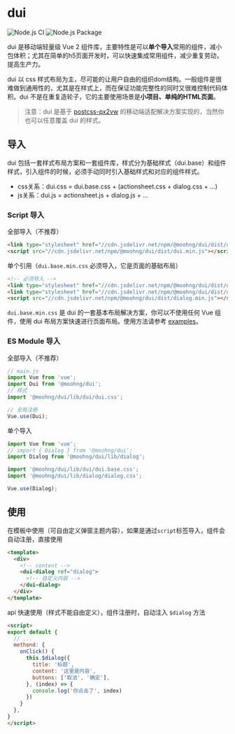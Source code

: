 # dui

<p>
  <img alt="Node.js CI" src="https://github.com/moohng/dui/workflows/Node.js%20CI/badge.svg">
  <img alt="Node.js Package" src="https://github.com/moohng/dui/workflows/Node.js%20Package/badge.svg">
</p>


dui 是移动端轻量级 Vue 2 组件库，主要特性是可以**单个导入**常用的组件，减小包体积；尤其在简单的h5页面开发时，可以快速集成常用组件，减少重复劳动，提高生产力。

dui 以 css 样式布局为主，尽可能的让用户自由的组织dom结构。一般组件是很难做到通用性的，尤其是在样式上，而在保证功能完整性的同时又很难控制代码体积。dui 不是在重复造轮子，它的主要使用场景是**小项目、单纯的HTML页面**。

> 注意：dui 是基于 [postcss-px2vw](https://github.com/moohng/postcss-px2vw) 的移动端适配解决方案实现的，当然你也可以任意覆盖 dui 的样式。

## 导入

dui 包括一套样式布局方案和一套组件库，样式分为基础样式（dui.base）和组件样式，引入组件的时候，必须手动同时引入基础样式和对应的组件样式。

- css关系：dui.css = dui.base.css + (actionsheet.css + dialog.css + ...)
- js关系：dui.js = actionsheet.js + dialog.js + ...

### Script 导入

全部导入（不推荐）

```html
<link type="stylesheet" href="//cdn.jsdelivr.net/npm/@moohng/dui/dist/dui.min.css" />
<script src="//cdn.jsdelivr.net/npm/@moohng/dui/dist/dui.min.js"></script>
```

单个引用（`dui.base.min.css` 必须导入，它是页面的基础布局）

```html
<!-- 必须导入 -->
<link type="stylesheet" href="//cdn.jsdelivr.net/npm/@moohng/dui/dist/dui.base.min.css" />
<link type="stylesheet" href="//cdn.jsdelivr.net/npm/@moohng/dui/dist/dialog.min.css" />
<script src="//cdn.jsdelivr.net/npm/@moohng/dui/dist/dialog.min.js"></script>
```

`dui.base.min.css` 是 dui 的一套基本布局解决方案，你可以不使用任何 Vue 组件，使用 dui 布局方案快速进行页面布局。使用方法请参考 [examples](examples/)。

### ES Module 导入

全部导入（不推荐）

```js
// main.js
import Vue from 'vue';
import Dui from '@moohng/dui';
// 样式
import '@moohng/dui/lib/dui/dui.css';

// 全局注册
Vue.use(Dui);
```

单个导入

```js
import Vue from 'vue';
// import { Dialog } from '@moohng/dui';
import Dialog from '@moohng/dui/lib/dialog';

import '@moohng/dui/lib/dui/dui.base.css';
import '@moohng/dui/lib/dialog/dialog.css';

Vue.use(Dialog);
```

## 使用

在模板中使用（可自由定义弹窗主题内容），如果是通过`script`标签导入，组件会自动注册，直接使用

```html
<template>
  <div>
    <!-- content -->
    <dui-dialog ref="dialog">
      <!-- 自定义内容 -->
    </dui-dialog>
  </div>
</template>
```

api 快速使用（样式不能自由定义），组件注册时，自动注入 `$dialog` 方法

```html
<script>
export default {
  // ...
  methond: {
    onClick() {
      this.$dialog({
        title: '标题',
        content: '这里是内容',
        buttons: ['取消', '确定'],
      }, (index) => {
        console.log('你点击了', index)
      })
    }
  },
}
</script>
```

